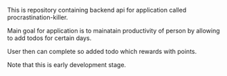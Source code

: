 This is repository containing backend api for application called procrastination-killer.

Main goal for application is to mainatain productivity of person by allowing to add todos for certain days.

User then can complete so added todo which rewards with points.


Note that this is early development stage.
